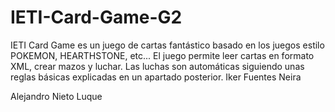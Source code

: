 # IETI-Card-Game-G2
IETI Card Game es un juego de cartas fantástico basado en los juegos estilo POKEMON, HEARTHSTONE, etc... El juego permite leer cartas en formato XML, crear mazos y luchar. Las luchas son automáticas siguiendo unas reglas básicas explicadas en un apartado posterior.
Iker Fuentes Neira

Alejandro Nieto Luque